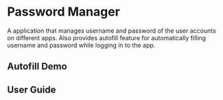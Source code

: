 # Password Manager
A application that manages username and password of the user accounts on different apps. Also provides autofill feature for automatically filling username and password while logging in to the app.


## Autofill Demo


## User Guide

